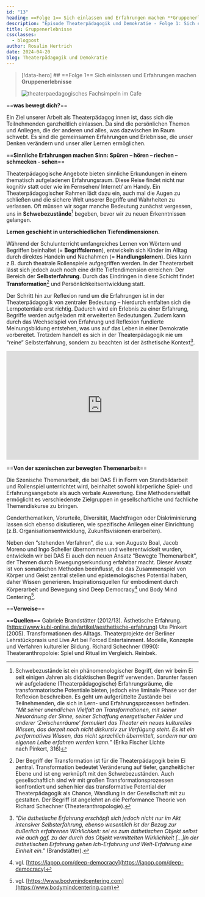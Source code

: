 ```yaml
---
id: "13"
heading: ==Folge 1== Sich einlassen und Erfahrungen machen **Gruppenerlebnisse**
description: "Episode Theaterpädagogik und Demokratie - Folge 1: Sich einlassen und Erfahrungen machen"
title: Gruppenerlebnisse
cssclasses:
  - blogpost
author: Rosalin Hertrich
date: 2024-04-20
blog: Theaterpädagogik und Demokratie
---
```

> [!data-hero] ## ==Folge 1== Sich einlassen und Erfahrungen machen **Gruppenerlebnisse**
> 
> ![theaterpaedagogisches Fachsimpeln im Cafe](https://res.cloudinary.com/little-papillon/image/upload/w_400/v1722971694/dasei/EpisodenHeadbilder_ropdu7.jpg)

<!-- CREARIS_PUBLISH -->

==**was bewegt dich?**==

Ein Ziel unserer Arbeit als Theaterpädagog:innen ist, dass sich die Teilnehmenden ganzheitlich einlassen. Da sind die persönlichen Themen und Anliegen, die der anderen und alles, was dazwischen im Raum schwebt. Es sind die gemeinsamen Erfahrungen und Erlebnisse, die unser Denken verändern und unser aller Lernen ermöglichen. 

==**Sinnliche Erfahrungen machen Sinn: Spüren – hören – riechen – schmecken - sehen**==

Theaterpädagogische Angebote bieten sinnliche Erkundungen in einem thematisch aufgeladenen Erfahrungsraum. Diese Reise findet nicht nur kognitiv statt oder wie im Fernsehen/ Internet/ am Handy. Ein Theaterpädagogischer Rahmen lädt dazu ein, auch mal die Augen zu schließen und die sichere Welt unserer Begriffe und Wahrheiten zu verlassen. Oft müssen wir sogar manche Bedeutung zunächst vergessen, uns in **Schwebezustände**[^1] begeben, bevor wir zu neuen Erkenntnissen gelangen. 
  
**Lernen geschieht in unterschiedlichen Tiefendimensionen.**   
  
Während der Schulunterricht umfangreiches Lernen von Wörtern und Begriffen beinhaltet (= **Begriffslernen**), entwickeln sich Kinder im Alltag durch direktes Handeln und Nachahmen (= **Handlungslernen**). Dies kann z.B. durch theatrale Rollenspiele aufgegriffen werden. In der Theaterarbeit lässt sich jedoch auch noch eine dritte Tiefendimension erreichen: Der Bereich der **Selbsterfahrung**. Durch das Eindringen in diese Schicht findet **Transformation**[^2] und Persönlichkeitsentwicklung statt.   
  
Der Schritt hin zur Reflexion rund um die Erfahrungen ist in der Theaterpädagogik von zentraler Bedeutung – hierdurch entfalten sich die Lernpotentiale erst richtig. Dadurch wird ein Erlebnis zu einer Erfahrung, Begriffe werden aufgeladen mit erweiterten Bedeutungen. Zudem kann durch das Wechselspiel von Erfahrung und Reflexion fundierte Meinungsbildung entstehen, was uns auf das Leben in einer Demokratie vorbereitet. Trotzdem handelt es sich in der Theaterpädagogik nie um “reine” Selbsterfahrung, sondern zu beachten ist der ästhetische Kontext[^3].


<div style="padding:56.25% 0 0 0;position:relative;"><iframe src="https://player.vimeo.com/video/923838347?badge=0&amp;autopause=0&amp;player_id=0&amp;app_id=58479" frameborder="0" allow="autoplay; fullscreen; picture-in-picture; clipboard-write" style="position:absolute;top:0;left:0;width:100%;height:100%;" title="2 Gehört werden – die Erfahrung von Selbstwirksamkeit" data-ready="true"></iframe></div>

==**Von der szenischen zur bewegten Themenarbeit**==

Die Szenische Themenarbeit, die bei DAS Ei in Form von Standbildarbeit und Rollenspiel unterrichtet wird, beinhaltet sowohl körperliche Spiel- und Erfahrungsangebote als auch verbale Auswertung. Eine Methodenvielfalt ermöglicht es verschiedenste Zielgruppen in gesellschaftliche und fachliche Themendiskurse zu bringen. 

Genderthematiken, Vorurteile, Diversität, Machtfragen oder Diskriminierung lassen sich ebenso diskutieren, wie spezifische Anliegen einer Einrichtung (z.B. Organisationsentwicklung, Zukunftsvisionen erarbeiten). 

Neben den “stehenden Verfahren”, die u.a. von Augusto Boal, Jacob Moreno und Ingo Scheller übernommen und weiterentwickelt wurden, entwickeln wir bei DAS Ei auch den neuen Ansatz “Bewegte Themenarbeit”, der Themen durch Bewegungserkundung erfahrbar macht. Dieser Ansatz ist von somatischen Methoden beeinflusst, die das Zusammenspiel von Körper und Geist zentral stellen und epistemologisches Potential haben, daher Wissen generieren. Inspirationsquellen für embodiment durch Körperarbeit und Bewegung sind Deep Democracy[^4] und Body Mind Centering[^5].  

==**Verweise**==

[^1]: Schwebezustände ist ein phänomenologischer Begriff, den wir beim Ei seit einigen Jahren als didaktischen Begriff verwenden. Darunter fassen wir aufgeladene (Theaterpädagogische) Erfahrungsräume, die transformatorische Potentiale bieten, jedoch eine liminale Phase vor der Reflexion beschreiben. Es geht um aufgerüttelte Zustände bei Teilnehmenden, die sich in Lern- und Erfahrungsprozessen befinden. _“Mit seiner unendlichen Vielfalt an Transformationen, mit seiner Neuordnung der Sinne, seiner Schaffung energetischer Felder und anderer ‘Zwischenräume’ formuliert das Theater ein neues kulturelles Wissen, das derzeit noch nicht diskursiv zur Verfügung steht. Es ist ein performatives Wissen, das nicht sprachlich übermittelt, sondern nur am eigenen Leibe erfahren werden kann.”_ (Erika Fischer Lichte nach Pinkert, 316)

[^2]: Der Begriff der Transformation ist für die Theaterpädagogik beim Ei zentral. Transformation bedeutet Veränderung auf tiefer, ganzheitlicher Ebene und ist eng verknüpft mit den Schwebezuständen. Auch gesellschaftlich sind wir mit großen Transformationsprozessen konfrontiert und sehen hier das transformative Potential der Theaterpädagogik als Chance, Wandlung in der Gesellschaft mit zu gestalten. Der Begriff ist angelehnt an die Performance Theorie von Richard Schechner (Theateranthropologie).

[^3]: _"Die ästhetische Erfahrung erschöpft sich jedoch nicht nur im Akt intensiver Selbsterfahrung, ebenso wesentlich ist der Bezug zur äußerlich erfahrenen Wirklichkeit: sei es zum ästhetischen Objekt selbst wie auch ggf. zu der durch das Objekt vermittelten Wirk­lichkeit [...]In der ästhetischen Erfahrung gehen Ich-­Erfahrung und Welt­-Erfahrung eine Einheit ein."_ (Brandstätter).

[^4]: vgl. [https://iapop.com/deep-democracy](https://iapop.com/deep-democracy)

[^5]: vgl. [https://www.bodymindcentering.com](https://www.bodymindcentering.com)

==**Quellen**==
Gabriele Brandstätter (2012/13). Ästhetische Erfahrung. (https://www.kubi-online.de/artikel/aesthetische-erfahrung)
Ute Pinkert (2005). Transformationen des Alltags. Theaterprojekte der Berliner Lehrstückpraxis und Live Art bei Forced Entertainment. Modelle, Konzepte und Verfahren kultureller Bildung.
Richard Schechner (1990): Theateranthropoloie: Spiel und Ritual im Vergleich. Reinbek.
